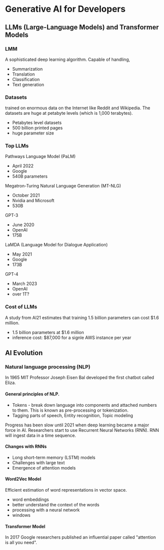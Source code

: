 # Generative AI for Developers

## LLMs (Large-Language Models) and Transformer Models

### LMM
A sophisticated deep learning algorithm. Capable of handling,
* Summarization
* Translation
* Classification
* Text generation

### Datasets
trained on enormous data on the Internet like Reddit and Wikipedia. The datasets are huge at petabyte levels (which is 1,000 terabytes).
* Petabytes level datasets
* 500 billion printed pages
* huge parameter size

### Top LLMs
Pathways Language Model (PaLM)
* April 2022
* Google
* 540B parameters

Megatron-Turing Natural Language Generation (MT-NLG)
* October 2021
* Nvidia and Microsoft
* 530B

GPT-3
* June 2020
* OpenAI
* 175B

LaMDA (Language Model for Dialogue Application)
* May 2021
* Google
* 173B

GPT-4
* March 2023
* OpenAI
* over 1T?

### Cost of LLMs
A study from AI21 estimates that training 1.5 billion parameters can cost $1.6 million. 
* 1.5 billion parameters at $1.6 million
* inference cost: $87,000 for a signle AWS instance per year

## AI Evolution

### Natural language processing (NLP) 
In 1965 MIT Professor Joseph Eisen Bal developed the first chatbot called Eliza.

#### General principles of NLP.
* Tokens - break down language into components and attached numbers to them. This is known as pre-processing or tokenization.
* Tagging parts of speech, Entity recognition, Topic modeling

Progress has been slow until 2021 when deep learning became a major force in AI. Researchers start to use Recurrent Neural Networks (RNN). RNN will ingest data in a time sequence.

#### Changes with RNNs
* Long short-term memory (LSTM) models
* Challenges with large text
* Emergence of attention models

#### Word2Vec Model
Efficient estimation of word representations in vector space. 
* word embeddings
* better understand the context of the words
* processing with a neural network
* windows

#### Transformer Model
In 2017 Google researchers published an influential paper called "attention is all you need".















